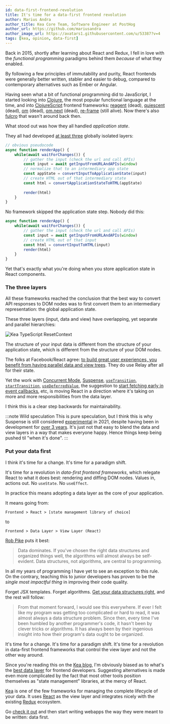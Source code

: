 ```yaml
---
id: data-first-frontend-revolution
title: It's time for a data-first frontend revolution
author: Marius Andra
author_title: Kea Core Team, Software Engineer at PostHog
author_url: https://github.com/mariusandra
author_image_url: https://avatars1.githubusercontent.com/u/53387?v=4
tags: [kea, opinion, data-first]
---
```


Back in 2015, shortly after learning about React and Redux, I fell in love with the *functional programming* paradigms behind them *because* of what they enabled. 

By following a few principles of immutability and purity, React frontends were generally better written, stabler and easier to debug, compared to contemporary alternatives such as Ember or Angular.

Having seen what a bit of functional programming did to JavaScript, I started looking into [Clojure](https://learnxinyminutes.com/docs/clojure/), the most popular functional language at the time, and into [ClojureScript](https://clojurescript.org/) frontend frameworks: [reagent](https://github.com/reagent-project/reagent) (dead), [quiescent](https://github.com/levand/quiescent) (dead), [om](https://github.com/omcljs/om) (dead), [om.next](https://github.com/omcljs/om/wiki/Quick-Start-(om.next)) (dead), [re-frame](https://github.com/day8/re-frame) (still alive). Now there's also [fulcro](https://github.com/fulcrologic/fulcro) that wasn't around back then.

What stood out was how they all handled *application state*. 

They all had developed [at least three](http://day8.github.io/re-frame/a-loop/) globally isolated layers:

```js
// obvious pseudocode
async function renderApp() {
    while(await waitForChanges()) {
        // gather the input (check the url and call APIs)
        const input = await getInputFromURLAndAPIs(window)
        // normalize that to an intermediary app state
        const appState = convertInputToApplicationState(input)
        // create HTML out of that intermediary state
        const html = convertApplicationStateToHTML(appState)
        
        render(html)
    }
}
```

No framework skipped the application state step. Nobody did this:

```js
async function renderApp() {
    while(await waitForChanges()) {
        // gather the input (check the url and call APIs)
        const input = await getInputFromURLAndAPIs(window)
        // create HTML out of that input
        const html = convertInputToHTML(input)
        render(html)
    }
}
```

Yet that's exactly what you're doing when you store application state in React components.

### The three layers

All these frameworks reached the conclusion that the best way to convert API responses to DOM nodes was to first convert them to an intermediary representation: the global application state.

These three layers (input, data and view) have overlapping, yet separate and parallel hierarchies:

<img alt="Kea TypeScript ResetContext" src="/img/blog/react/three-layers.png" loading="lazy" />

The structure of your input data is different from the structure of your application state, which is different from the structure of your DOM nodes.

The folks at Facebook/React agree: [to build great user experiences, you benefit from having parallel data and view trees](https://reactjs.org/blog/2019/11/06/building-great-user-experiences-with-concurrent-mode-and-suspense.html#parallel-data-and-view-trees). They do use Relay after all for their state.

Yet the work with [Concurrent Mode](https://reactjs.org/docs/concurrent-mode-intro.html), [Suspense](https://reactjs.org/docs/concurrent-mode-suspense.html), [`useTransition`](https://reactjs.org/docs/concurrent-mode-patterns.html#transitions), [`startTransition`](https://reactjs.org/docs/concurrent-mode-patterns.html#wrapping-setstate-in-a-transition), [`useDeferredValue`](https://reactjs.org/docs/concurrent-mode-patterns.html#deferring-a-value), the suggestion to [start fetching early in event callbacks](https://reactjs.org/docs/concurrent-mode-suspense.html#start-fetching-early), etc, is moving React in a direction where it's taking on more and more responsibilities from the data layer.

I think this is a clear step backwards for maintainability.

:::note Wild speculation
This is pure speculation, but I think this is why Suspense is still considered [experimental](https://reactjs.org/docs/concurrent-mode-suspense.html) in 2021, despite having been in development for [over 3 years](https://reactjs.org/blog/2018/11/27/react-16-roadmap.html). It's just not that easy to blend the data and view layers in a way that makes everyone happy. Hence things keep being pushed til "when it's done".
:::

### Put your data first

I think it's time for a change. It's time for a paradigm shift.

It's time for a revolution in *data-first frontend frameworks*, which relegate React to what it does best: rendering and diffing DOM nodes. Values in, actions out. No `useState`. No `useEffect`.

In practice this means adopting a data layer as the core of your application. 

It means going from:

```
Frontend > React > [state management library of choice]
```

to

```
Frontend > Data Layer > View Layer (React)
```

[Rob Pike](https://users.ece.utexas.edu/~adnan/pike.html) puts it best:

> Data dominates. If you've chosen the right data structures and organized things well, the algorithms will almost always be self-evident. Data structures, not algorithms, are central to programming.

In all my years of programming I have yet to see an exception to this rule. On the contrary, teaching this to junior developers has proven to be the *single most impactful thing* in improving their code quality.

Forget JSX templates. Forget algorithms. [Get your data structures right](https://acco.io/i-escaped-node), and the rest will follow:

> From that moment forward, I would see this everywhere. If ever I felt like my program was getting too complicated or hard to read, it was almost always a data structure problem. Since then, every time I've been humbled by another programmer's code, it hasn't been by clever tricks or algorithms. It has always been by their ingenious insight into how their program's data ought to be organized.

It's time for a change. It's time for a paradigm shift. It's time for a revolution in data-first frontend frameworks that control the view layer and not the other way around.

Since you're reading this on the [Kea blog](https://kea.js.org/blog/), I'm obviously biased as to what's the [best data layer](https://kea.js.org) for frontend developers. Suggesting alternatives is made even more complicated by the fact that most other tools position themselves as "state management" libraries, at the mercy of React. 

[Kea](https://kea.js.org) is one of the few frameworks for managing the complete lifecycle of your data. It uses [React](https://reactjs.org/) as the view layer and integrates nicely with the existing [Redux](https://redux.js.org/) ecosystem. 

Go [check it out](https://kea.js.org) and then start writing webapps the way they were meant to be written: data first.

